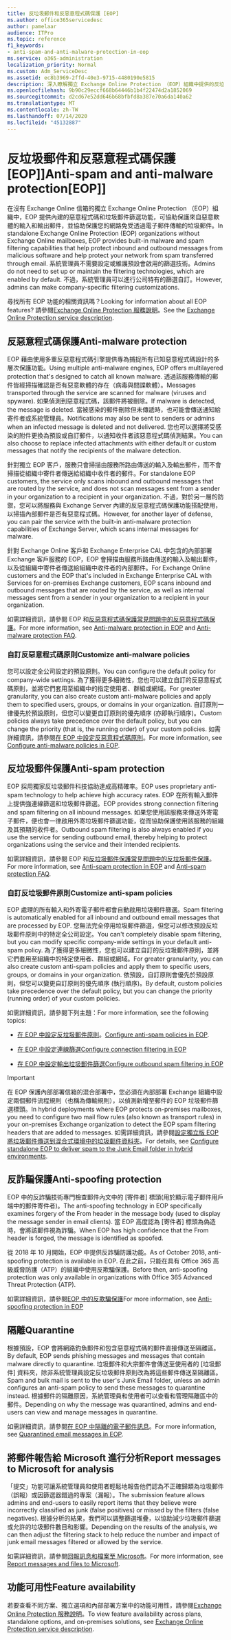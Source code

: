 ```yaml
---
title: 反垃圾郵件和反惡意程式碼保護 [EOP]
ms.author: office365servicedesc
author: pamelaar
audience: ITPro
ms.topic: reference
f1_keywords:
- anti-spam-and-anti-malware-protection-in-eop
ms.service: o365-administration
localization_priority: Normal
ms.custom: Adm_ServiceDesc
ms.assetid: ec8b3969-2ffd-40e3-9715-4480190e5815
description: 深入瞭解獨立 Exchange Online Protection （EOP）組織中提供的反垃圾郵件和反惡意程式碼保護功能（沒有 Exchange Online 信箱）。
ms.openlocfilehash: 9b90c29eccf668b64446b1b4f22474d2a1852069
ms.sourcegitcommit: d2cd67e52dd646b68bfbfd8a387e70a6da140a62
ms.translationtype: MT
ms.contentlocale: zh-TW
ms.lasthandoff: 07/14/2020
ms.locfileid: "45132887"
---
```

# <a name="anti-spam-and-anti-malware-protectioneop"></a><span data-ttu-id="2a110-103">反垃圾郵件和反惡意程式碼保護 [EOP]]</span><span class="sxs-lookup"><span data-stu-id="2a110-103">Anti-spam and anti-malware protection[EOP]]</span></span>

<span data-ttu-id="2a110-104">在沒有 Exchange Online 信箱的獨立 Exchange Online Protection （EOP）組織中，EOP 提供內建的惡意程式碼和垃圾郵件篩選功能，可協助保護來自惡意軟體的輸入和輸出郵件，並協助保護您的網路免受透過電子郵件傳輸的垃圾郵件。</span><span class="sxs-lookup"><span data-stu-id="2a110-104">In standalone Exchange Online Protection (EOP) organizations without Exchange Online mailboxes, EOP provides built-in malware and spam filtering capabilities that help protect inbound and outbound messages from malicious software and help protect your network from spam transferred through email.</span></span> <span data-ttu-id="2a110-105">系統管理員不需要設定或維護預設會啟用的篩選技術。</span><span class="sxs-lookup"><span data-stu-id="2a110-105">Admins do not need to set up or maintain the filtering technologies, which are enabled by default.</span></span> <span data-ttu-id="2a110-106">不過，系統管理員可以進行公司特有的篩選自訂。</span><span class="sxs-lookup"><span data-stu-id="2a110-106">However, admins can make company-specific filtering customizations.</span></span>

<span data-ttu-id="2a110-107">尋找所有 EOP 功能的相關資訊嗎？</span><span class="sxs-lookup"><span data-stu-id="2a110-107">Looking for information about all EOP features?</span></span> <span data-ttu-id="2a110-108">請參閱[Exchange Online Protection 服務說明](exchange-online-protection-service-description.md)。</span><span class="sxs-lookup"><span data-stu-id="2a110-108">See the [Exchange Online Protection service description](exchange-online-protection-service-description.md).</span></span>

## <a name="anti-malware-protection"></a><span data-ttu-id="2a110-109">反惡意程式碼保護</span><span class="sxs-lookup"><span data-stu-id="2a110-109">Anti-malware protection</span></span>

<span data-ttu-id="2a110-110">EOP 藉由使用多重反惡意程式碼引擎提供專為捕捉所有已知惡意程式碼設計的多層次保護功能。</span><span class="sxs-lookup"><span data-stu-id="2a110-110">Using multiple anti-malware engines, EOP offers multilayered protection that's designed to catch all known malware.</span></span> <span data-ttu-id="2a110-111">透過該服務傳輸的郵件皆經掃描確認是否有惡意軟體的存在（病毒與間諜軟體）。</span><span class="sxs-lookup"><span data-stu-id="2a110-111">Messages transported through the service are scanned for malware (viruses and spyware).</span></span> <span data-ttu-id="2a110-112">如果偵測到惡意程式碼，該郵件將被刪除。</span><span class="sxs-lookup"><span data-stu-id="2a110-112">If malware is detected, the message is deleted.</span></span> <span data-ttu-id="2a110-113">當被感染的郵件刪除但未傳遞時，也可能會傳送通知給寄件者或系統管理員。</span><span class="sxs-lookup"><span data-stu-id="2a110-113">Notifications may also be sent to senders or admins when an infected message is deleted and not delivered.</span></span> <span data-ttu-id="2a110-114">您也可以選擇將受感染的附件更換為預設或自訂郵件，以通知收件者該惡意程式碼偵測結果。</span><span class="sxs-lookup"><span data-stu-id="2a110-114">You can also choose to replace infected attachments with either default or custom messages that notify the recipients of the malware detection.</span></span>

<span data-ttu-id="2a110-115">針對獨立 EOP 客戶，服務只會掃描由服務所路由傳送的輸入及輸出郵件，而不會掃描從組織中寄件者傳送給組織中收件者的郵件。</span><span class="sxs-lookup"><span data-stu-id="2a110-115">For standalone EOP customers, the service only scans inbound and outbound messages that are routed by the service, and does not scan messages sent from a sender in your organization to a recipient in your organization.</span></span> <span data-ttu-id="2a110-116">不過，對於另一層的防禦，您可以將服務與 Exchange Server 內建的反惡意程式碼保護功能搭配使用，以掃描內部郵件是否有惡意程式碼。</span><span class="sxs-lookup"><span data-stu-id="2a110-116">However, for another layer of defense, you can pair the service with the built-in anti-malware protection capabilities of Exchange Server, which scans internal messages for malware.</span></span>

<span data-ttu-id="2a110-117">針對 Exchange Online 客戶和 Exchange Enterprise CAL 中包含的內部部署 Exchange 客戶服務的 EOP，EOP 會掃描由服務所路由傳送的輸入及輸出郵件，以及從組織中寄件者傳送給組織中收件者的內部郵件。</span><span class="sxs-lookup"><span data-stu-id="2a110-117">For Exchange Online customers and the EOP that's included in Exchange Enterprise CAL with Services for on-premises Exchange customers, EOP scans inbound and outbound messages that are routed by the service, as well as internal messages sent from a sender in your organization to a recipient in your organization.</span></span>

<span data-ttu-id="2a110-118">如需詳細資訊，請參閱 EOP 和[反惡意程式碼保護常見問題](https://docs.microsoft.com/microsoft-365/security/office-365-security/anti-malware-protection-faq-eop)[中的反惡意程式碼保護](https://docs.microsoft.com/microsoft-365/security/office-365-security/anti-malware-protection)。</span><span class="sxs-lookup"><span data-stu-id="2a110-118">For more information, see [Anti-malware protection in EOP](https://docs.microsoft.com/microsoft-365/security/office-365-security/anti-malware-protection) and [Anti-malware protection FAQ](https://docs.microsoft.com/microsoft-365/security/office-365-security/anti-malware-protection-faq-eop).</span></span>

### <a name="customize-anti-malware-policies"></a><span data-ttu-id="2a110-119">自訂反惡意程式碼原則</span><span class="sxs-lookup"><span data-stu-id="2a110-119">Customize anti-malware policies</span></span>

<span data-ttu-id="2a110-120">您可以設定全公司設定的預設原則。</span><span class="sxs-lookup"><span data-stu-id="2a110-120">You can configure the default policy for company-wide settings.</span></span> <span data-ttu-id="2a110-121">為了獲得更多細微性，您也可以建立自訂的反惡意程式碼原則，並將它們套用至組織中的指定使用者、群組或網域。</span><span class="sxs-lookup"><span data-stu-id="2a110-121">For greater granularity, you can also create custom anti-malware policies and apply them to specified users, groups, or domains in your organization.</span></span> <span data-ttu-id="2a110-122">自訂原則一律優先於預設原則，但您可以變更自訂原則的優先順序 (亦即執行順序)。</span><span class="sxs-lookup"><span data-stu-id="2a110-122">Custom policies always take precedence over the default policy, but you can change the priority (that is, the running order) of your custom policies.</span></span> <span data-ttu-id="2a110-123">如需詳細資訊，請參閱[在 EOP 中設定反惡意程式碼原則](https://docs.microsoft.com/microsoft-365/security/office-365-security/configure-anti-malware-policies)。</span><span class="sxs-lookup"><span data-stu-id="2a110-123">For more information, see [Configure anti-malware policies in EOP](https://docs.microsoft.com/microsoft-365/security/office-365-security/configure-anti-malware-policies).</span></span>

## <a name="anti-spam-protection"></a><span data-ttu-id="2a110-124">反垃圾郵件保護</span><span class="sxs-lookup"><span data-stu-id="2a110-124">Anti-spam protection</span></span>

<span data-ttu-id="2a110-125">EOP 採用獨家反垃圾郵件科技協助達成高精確率。</span><span class="sxs-lookup"><span data-stu-id="2a110-125">EOP uses proprietary anti-spam technology to help achieve high accuracy rates.</span></span> <span data-ttu-id="2a110-126">EOP 在所有輸入郵件上提供強連線篩選和垃圾郵件篩選。</span><span class="sxs-lookup"><span data-stu-id="2a110-126">EOP provides strong connection filtering and spam filtering on all inbound messages.</span></span> <span data-ttu-id="2a110-127">如果您使用該服務來傳送外寄電子郵件，便也會一律啟用外寄垃圾郵件篩選功能，從而協助保護使用該服務的組織及其預期的收件者。</span><span class="sxs-lookup"><span data-stu-id="2a110-127">Outbound spam filtering is also always enabled if you use the service for sending outbound email, thereby helping to protect organizations using the service and their intended recipients.</span></span>

<span data-ttu-id="2a110-128">如需詳細資訊，請參閱 EOP 和[反垃圾郵件保護常見問題](https://docs.microsoft.com/microsoft-365/security/office-365-security/anti-spam-protection-faq)[中的反垃圾郵件保護](https://docs.microsoft.com/microsoft-365/security/office-365-security/anti-spam-protection)。</span><span class="sxs-lookup"><span data-stu-id="2a110-128">For more information, see [Anti-spam protection in EOP](https://docs.microsoft.com/microsoft-365/security/office-365-security/anti-spam-protection) and [Anti-spam protection FAQ](https://docs.microsoft.com/microsoft-365/security/office-365-security/anti-spam-protection-faq).</span></span>

### <a name="customize-anti-spam-policies"></a><span data-ttu-id="2a110-129">自訂反垃圾郵件原則</span><span class="sxs-lookup"><span data-stu-id="2a110-129">Customize anti-spam policies</span></span>

<span data-ttu-id="2a110-130">EOP 處理的所有輸入和外寄電子郵件都會自動啟用垃圾郵件篩選。</span><span class="sxs-lookup"><span data-stu-id="2a110-130">Spam filtering is automatically enabled for all inbound and outbound email messages that are processed by EOP.</span></span> <span data-ttu-id="2a110-131">您無法完全停用垃圾郵件篩選，但您可以修改預設反垃圾郵件原則中的特定全公司設定。</span><span class="sxs-lookup"><span data-stu-id="2a110-131">You can't completely disable spam filtering, but you can modify specific company-wide settings in your default anti-spam policy.</span></span> <span data-ttu-id="2a110-132">為了獲得更多細微性，您也可以建立自訂的反垃圾郵件原則，並將它們套用至組織中的特定使用者、群組或網域。</span><span class="sxs-lookup"><span data-stu-id="2a110-132">For greater granularity, you can also create custom anti-spam policies and apply them to specific users, groups, or domains in your organization.</span></span> <span data-ttu-id="2a110-133">依預設，自訂原則會優先於預設原則，但您可以變更自訂原則的優先順序 (執行順序)。</span><span class="sxs-lookup"><span data-stu-id="2a110-133">By default, custom policies take precedence over the default policy, but you can change the priority (running order) of your custom policies.</span></span>

<span data-ttu-id="2a110-134">如需詳細資訊，請參閱下列主題：</span><span class="sxs-lookup"><span data-stu-id="2a110-134">For more information, see the following topics:</span></span>

- <span data-ttu-id="2a110-135">[在 EOP 中設定反垃圾郵件原則](https://docs.microsoft.com/microsoft-365/security/office-365-security/configure-your-spam-filter-policies)。</span><span class="sxs-lookup"><span data-stu-id="2a110-135">[Configure anti-spam policies in EOP](https://docs.microsoft.com/microsoft-365/security/office-365-security/configure-your-spam-filter-policies).</span></span>

- [<span data-ttu-id="2a110-136">在 EOP 中設定連線篩選</span><span class="sxs-lookup"><span data-stu-id="2a110-136">Configure connection filtering in EOP</span></span>](https://docs.microsoft.com/microsoft-365/security/office-365-security/configure-the-connection-filter-policy)

- [<span data-ttu-id="2a110-137">在 EOP 中設定輸出垃圾郵件篩選</span><span class="sxs-lookup"><span data-stu-id="2a110-137">Configure outbound spam filtering in EOP</span></span>](https://docs.microsoft.com/microsoft-365/security/office-365-security/configure-the-outbound-spam-policy)

> [!IMPORTANT]
> <span data-ttu-id="2a110-138">在 EOP 保護內部部署信箱的混合部署中，您必須在內部部署 Exchange 組織中設定兩個郵件流程規則（也稱為傳輸規則），以偵測新增至郵件的 EOP 垃圾郵件篩選標頭。</span><span class="sxs-lookup"><span data-stu-id="2a110-138">In hybrid deployments where EOP protects on-premises mailboxes, you need to configure two mail flow rules (also known as transport rules) in your on-premises Exchange organization to detect the EOP spam filtering headers that are added to messages.</span></span> <span data-ttu-id="2a110-139">如需詳細資訊，請參閱[設定獨立版 EOP 將垃圾郵件傳送到混合式環境中的垃圾郵件資料夾](https://docs.microsoft.com/microsoft-365/security/office-365-security/ensure-that-spam-is-routed-to-each-user-s-junk-email-folder)。</span><span class="sxs-lookup"><span data-stu-id="2a110-139">For details, see [Configure standalone EOP to deliver spam to the Junk Email folder in hybrid environments](https://docs.microsoft.com/microsoft-365/security/office-365-security/ensure-that-spam-is-routed-to-each-user-s-junk-email-folder).</span></span>

## <a name="anti-spoofing-protection"></a><span data-ttu-id="2a110-140">反詐騙保護</span><span class="sxs-lookup"><span data-stu-id="2a110-140">Anti-spoofing protection</span></span>

<span data-ttu-id="2a110-141">EOP 中的反詐騙技術專門檢查郵件內文中的 [寄件者] 標頭(用於顯示電子郵件用戶端中的郵件寄件者)。</span><span class="sxs-lookup"><span data-stu-id="2a110-141">The anti-spoofing technology in EOP specifically examines forgery of the From header in the message body (used to display the message sender in email clients).</span></span> <span data-ttu-id="2a110-142">當 EOP 高度認為 [寄件者] 標頭為偽造時，會將該郵件視為詐騙。</span><span class="sxs-lookup"><span data-stu-id="2a110-142">When EOP has high confidence that the From header is forged, the message is identified as spoofed.</span></span>

<span data-ttu-id="2a110-143">從 2018 年 10 月開始，EOP 中提供反詐騙防護功能。</span><span class="sxs-lookup"><span data-stu-id="2a110-143">As of October 2018, anti-spoofing protection is available in EOP.</span></span> <span data-ttu-id="2a110-144">在此之前，只能在具有 Office 365 高級威脅防護（ATP）的組織中使用反欺騙保護。</span><span class="sxs-lookup"><span data-stu-id="2a110-144">Before then, anti-spoofing protection was only available in organizations with Office 365 Advanced Threat Protection (ATP).</span></span>

<span data-ttu-id="2a110-145">如需詳細資訊，請參閱[EOP 中的反欺騙保護](https://docs.microsoft.com/microsoft-365/security/office-365-security/anti-spoofing-protection)</span><span class="sxs-lookup"><span data-stu-id="2a110-145">For more information, see [Anti-spoofing protection in EOP](https://docs.microsoft.com/microsoft-365/security/office-365-security/anti-spoofing-protection)</span></span>

## <a name="quarantine"></a><span data-ttu-id="2a110-146">隔離</span><span class="sxs-lookup"><span data-stu-id="2a110-146">Quarantine</span></span>

<span data-ttu-id="2a110-147">根據預設，EOP 會將網路釣魚郵件和包含惡意程式碼的郵件直接傳送至隔離區。</span><span class="sxs-lookup"><span data-stu-id="2a110-147">By default, EOP sends phishing messages and messages that contain malware directly to quarantine.</span></span> <span data-ttu-id="2a110-148">垃圾郵件和大宗郵件會傳送至使用者的 [垃圾郵件] 資料夾，除非系統管理員設定反垃圾郵件原則改為將這些郵件傳送至隔離區。</span><span class="sxs-lookup"><span data-stu-id="2a110-148">Spam and bulk mail is sent to the user's Junk Email folder, unless an admin configures an anti-spam policy to send these messages to quarantine instead.</span></span> <span data-ttu-id="2a110-149">根據郵件的隔離原因，系統管理員和使用者可以查看和管理隔離區中的郵件。</span><span class="sxs-lookup"><span data-stu-id="2a110-149">Depending on why the message was quarantined, admins and end-users can view and manage messages in quarantine.</span></span>

<span data-ttu-id="2a110-150">如需詳細資訊，請參閱[在 EOP 中隔離的電子郵件訊息](https://docs.microsoft.com/microsoft-365/security/office-365-security/quarantine-email-messages)。</span><span class="sxs-lookup"><span data-stu-id="2a110-150">For more information, see [Quarantined email messages in EOP](https://docs.microsoft.com/microsoft-365/security/office-365-security/quarantine-email-messages).</span></span>

## <a name="report-messages-to-microsoft-for-analysis"></a><span data-ttu-id="2a110-151">將郵件報告給 Microsoft 進行分析</span><span class="sxs-lookup"><span data-stu-id="2a110-151">Report messages to Microsoft for analysis</span></span>

<span data-ttu-id="2a110-152">「提交」功能可讓系統管理員和使用者輕鬆地報告他們認為不正確歸類為垃圾郵件（誤報）或因篩選器錯過的專案（漏報）。</span><span class="sxs-lookup"><span data-stu-id="2a110-152">The submission feature allows admins and end-users to easily report items that they believe were incorrectly classified as junk (false positives) or missed by the filters (false negatives).</span></span> <span data-ttu-id="2a110-153">根據分析的結果，我們可以調整篩選堆疊，以協助減少垃圾郵件篩選或允許的垃圾郵件數目和影響。</span><span class="sxs-lookup"><span data-stu-id="2a110-153">Depending on the results of the analysis, we can then adjust the filtering stack to help reduce the number and impact of junk email messages filtered or allowed by the service.</span></span>

<span data-ttu-id="2a110-154">如需詳細資訊，請參閱[回報訊息和檔案至 Microsoft](https://docs.microsoft.com/microsoft-365/security/office-365-security/report-junk-email-messages-to-microsoft)。</span><span class="sxs-lookup"><span data-stu-id="2a110-154">For more information, see [Report messages and files to Microsoft](https://docs.microsoft.com/microsoft-365/security/office-365-security/report-junk-email-messages-to-microsoft).</span></span>

## <a name="feature-availability"></a><span data-ttu-id="2a110-155">功能可用性</span><span class="sxs-lookup"><span data-stu-id="2a110-155">Feature availability</span></span>

<span data-ttu-id="2a110-156">若要查看不同方案、獨立選項和內部部署方案中的功能可用性，請參閱[Exchange Online Protection 服務說明](exchange-online-protection-service-description.md)。</span><span class="sxs-lookup"><span data-stu-id="2a110-156">To view feature availability across plans, standalone options, and on-premises solutions, see [Exchange Online Protection service description](exchange-online-protection-service-description.md).</span></span>
